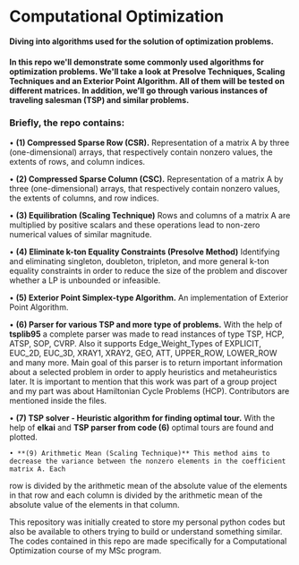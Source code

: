 # Computational Optimization
**Diving into algorithms used for the solution of optimization problems.**

#### In this repo we'll demonstrate some commonly used algorithms for optimization problems. We'll take a look at Presolve Techniques, Scaling Techniques and an Exterior Point Algorithm. All of them will be tested on different matrices. In addition, we'll go through various instances of traveling salesman (TSP) and similar problems.

### Briefly, the repo contains:

  • **(1) Compressed Sparse Row (CSR).** Representation of a matrix A by three (one-dimensional) arrays, that respectively contain nonzero values, the extents of rows, and column indices.
  
  • **(2) Compressed Sparse Column (CSC).** Representation of a matrix A by three (one-dimensional) arrays, that respectively contain nonzero values, the extents of columns, and row indices.
  
  • **(3) Equilibration (Scaling Technique)** Rows and columns of a matrix A are multiplied by positive scalars and these operations lead to non-zero numerical values of similar magnitude.
  
  • **(4) Eliminate k-ton Equality Constraints (Presolve Method)** Identifying and eliminating singleton, doubleton, tripleton, and more general k-ton equality constraints in order to reduce the size of the problem and discover whether a LP is unbounded or infeasible.
  
  • **(5) Exterior Point Simplex-type Algorithm.** An implementation of Exterior Point Algorithm.
  
  • **(6) Parser for various TSP and more type of problems.** With the help of **tsplib95** a complete parser was made to read instances of type TSP, HCP, ATSP, SOP, CVRP. Also it supports Edge_Weight_Types of EXPLICIT, EUC_2D, EUC_3D, XRAY1, XRAY2, GEO, ATT, UPPER_ROW, LOWER_ROW and many more. Main goal of this parser is to return important information about a selected problem in order to apply heuristics and metaheuristics later. It is important to mention that this work was part of a group project and my part was about Hamiltonian Cycle Problems (HCP). Contributors are mentioned inside the files.
  
  • **(7) TSP solver - Heuristic algorithm for finding optimal tour.** With the help of **elkai** and **TSP parser from code (6)** optimal tours are found and plotted.
  
    • **(9) Arithmetic Mean (Scaling Technique)** This method aims to decrease the variance between the nonzero elements in the coefficient matrix A. Each
row is divided by the arithmetic mean of the absolute value of the elements in that row and each column is divided by the arithmetic mean of the absolute value of the elements in that column.
  
This repository was initially created to store my personal python codes but also be available to others trying to build or understand something similar.
The codes contained in this repo are made specifically for a Computational Optimization course of my MSc program.
